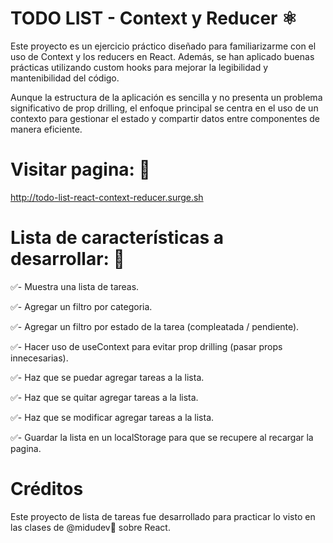 # TODO LIST - Context y Reducer ⚛️
Este proyecto es un ejercicio práctico diseñado para familiarizarme con el uso de Context y los reducers en React. Además, se han aplicado buenas prácticas utilizando custom hooks para mejorar la legibilidad y mantenibilidad del código.

Aunque la estructura de la aplicación es sencilla y no presenta un problema significativo de prop drilling, el enfoque principal se centra en el uso de un contexto para gestionar el estado y compartir datos entre componentes de manera eficiente.

# Visitar pagina: 👀 
http://todo-list-react-context-reducer.surge.sh

# Lista de características a desarrollar: 📝

✅- Muestra una lista de tareas.

✅- Agregar un filtro por categoria.

✅- Agregar un filtro por estado de la tarea (compleatada / pendiente).

✅- Hacer uso de useContext para evitar prop drilling (pasar props innecesarias).

✅- Haz que se puedar agregar tareas a la lista.

✅- Haz que se quitar agregar tareas a la lista.

✅- Haz que se modificar agregar tareas a la lista.

✅- Guardar la lista en un localStorage para que se recupere al recargar la pagina.

# Créditos
Este proyecto de lista de tareas fue desarrollado para practicar lo visto en las clases de @midudev💖 sobre React.
